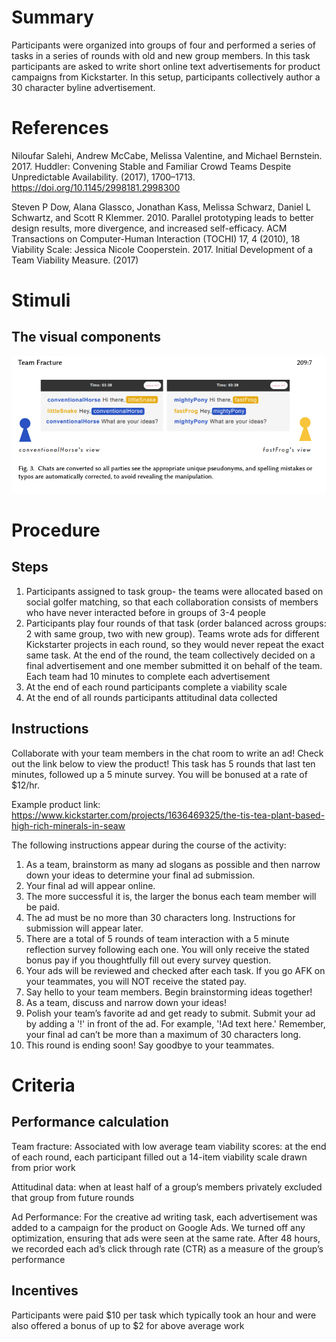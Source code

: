 # Summary
Participants were organized into groups of four and performed a series of tasks in a series of rounds with old and new group members. In this task participants are asked to write short online text advertisements for product campaigns from Kickstarter. In this setup, participants collectively author a 30 character byline advertisement. 

# References
Niloufar Salehi, Andrew McCabe, Melissa Valentine, and Michael Bernstein. 2017. Huddler: Convening Stable and Familiar Crowd Teams Despite Unpredictable Availability. (2017), 1700–1713. https://doi.org/10.1145/2998181.2998300

Steven P Dow, Alana Glassco, Jonathan Kass, Melissa Schwarz, Daniel L Schwartz, and Scott R Klemmer. 2010. Parallel prototyping leads to better design results, more divergence, and increased self-efficacy. ACM Transactions on Computer-Human Interaction (TOCHI) 17, 4 (2010), 18
Viability Scale: Jessica Nicole Cooperstein. 2017. Initial Development of a Team Viability Measure. (2017)

# Stimuli
## The visual components
![Chat Screen](/images/Advertisment_Writing_Chatbox.png)


# Procedure
## Steps
1. Participants assigned to task group- the teams were allocated based on social golfer matching, so that each collaboration
consists of members who have never interacted before in groups of 3-4 people 
2. Participants play four rounds of that task (order balanced across groups: 2 with same group, two with new group). Teams wrote
ads for different Kickstarter projects in each round, so they would never repeat the exact same task. At the end of the round, the team collectively
decided on a final advertisement and one member submitted it on behalf of the team. Each team had 10 minutes to complete each advertisement
3. At the end of each round participants complete a viability scale
4. At the end of all rounds participants attitudinal data collected 


## Instructions
Collaborate with your team members in the chat room to write an ad! Check out the link below to view the product! This task has 5 rounds that last ten minutes, followed up a 5 minute survey. You will be bonused at a rate of $12/hr.

Example product link: https://www.kickstarter.com/projects/1636469325/the-tis-tea-plant-based-high-rich-minerals-in-seaw

The following instructions appear during the course of the activity:
1. As a team, brainstorm as many ad slogans as possible and then narrow down your ideas to determine your final ad submission.
2. Your final ad will appear online.
3. The more successful it is, the larger the bonus each team member will be paid.
4. The ad must be no more than 30 characters long. Instructions for submission will appear later.
5. There are a total of 5 rounds of team interaction with a 5 minute reflection survey following each one. You will only receive the stated bonus pay if you thoughtfully fill out every survey question.
6. Your ads will be reviewed and checked after each task. If you go AFK on your teammates, you will NOT receive the stated pay.
7. Say hello to your team members. Begin brainstorming ideas together!
8. As a team, discuss and narrow down your ideas!
9. Polish your team’s favorite ad and get ready to submit. Submit your ad by adding a '!' in front of the ad. For example, '!Ad text here.' Remember, your final ad can’t be more than a maximum of 30 characters long.
10. This round is ending soon! Say goodbye to your teammates.

# Criteria
## Performance calculation
Team fracture: 
Associated with low average team viability scores:  at the end of each round, each participant filled out a 14-item viability scale drawn from prior work

Attitudinal data: when at least half of a group’s members privately excluded that group from future rounds 

Ad Performance: 
For the creative ad writing task, each advertisement was added to a campaign for the product on Google Ads. We turned off any optimization, ensuring that ads were seen at the same rate. After 48 hours, we recorded each ad’s click through rate (CTR) as a measure of the group’s performance

## Incentives
Participants were paid $10 per task which typically took an hour and were also offered a bonus of up to $2 for above average work
